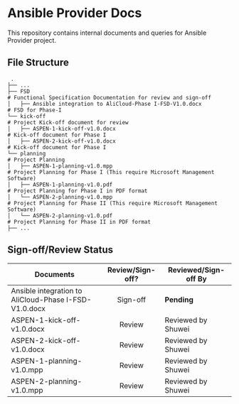 # Ansible Provider Docs

This repository contains internal documents and queries for Ansible Provider project. 

## File Structure  
     .
    ├── ...
    ├── FSD                                                                 # Functional Specification Documentation for review and sign-off
    │   ├── Ansible integration to AliCloud-Phase I-FSD-V1.0.docx           # FSD for Phase-I
    └── kick-off                                                            # Project Kick-off document for review
    │   ├── ASPEN-1-kick-off-v1.0.docx                                      # Kick-off document for Phase I
    │   ├── ASPEN-2-kick-off-v1.0.docx                                      # Kick-off document for Phase I
    └── planning                                                            # Project Planning
    │   ├── ASPEN-1-planning-v1.0.mpp                                       # Project Planning for Phase I (This require Microsoft Management Software) 
    │   ├── ASPEN-1-planning-v1.0.pdf                                       # Project Planning for Phase I in PDF format
    │   └── ASPEN-2-planning-v1.0.mpp                                       # Project Planning for Phase II (This require Microsoft Management Software)
    │   └── ASPEN-2-planning-v1.0.pdf                                       # Project Planning for Phase II in PDF format
    ├── ...
  
## Sign-off/Review Status
  
| Documents                                              |  Review/Sign-off?  |  Reviewed/Sign-off By |
|-------------------------------------------------       |:-----------------: |-----------------------|
| Ansible integration to AliCloud-Phase I-FSD-V1.0.docx  |  Sign-off          |   **Pending**         |
| ASPEN-1-kick-off-v1.0.docx                             |  Review            |   Reviewed by Shuwei  | 
| ASPEN-2-kick-off-v1.0.docx                             |  Review            |   Reviewed by Shuwei  |
| ASPEN-1-planning-v1.0.mpp                              |  Review            |   Reviewed by Shuwei  |
| ASPEN-2-planning-v1.0.mpp                              |  Review            |    Reviewed by Shuwei |




    